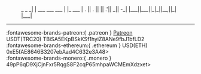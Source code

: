 
<figure markdown="span">
<div id="ascii-art">
   _                 _        
 _| | ___  ___  ___ | |_  ___ 
| . || . ||   || .'||  _|| -_|
|___||___||_|_||__,||_|  |___|

</div>
</figure>

---  

:fontawesome-brands-patreon:{ .patreon }     [Patreon](https://www.patreon.com/slarm64)  
USDT(TRC20)     TBiSA5EKpBSkKSf1hyiZ8ANe9fbJ1bfLD2  
:fontawesome-brands-ethereum:{ .ethereum }     USD(ETH) 0xE5fAE8646B3207ebAad4C632e3A48>  
:fontawesome-brands-monero:{ .monero }     49pP6qD9XjCjnFxr5RqgS8F2cqP65mhpaWCMEmXdzxet>  
